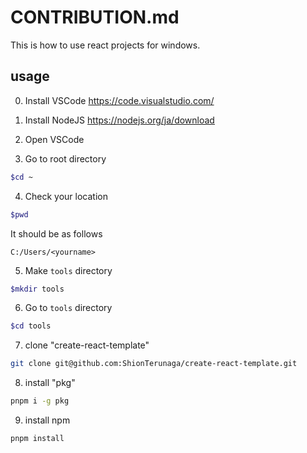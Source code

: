 # CONTRIBUTION.md

This is how to use react projects for windows.

## usage

0. Install VSCode https://code.visualstudio.com/

1. Install NodeJS https://nodejs.org/ja/download

2. Open VSCode

3. Go to root directory

```bash
$cd ~
```

4. Check your location

```bash
$pwd
```

It should be as follows

```
C:/Users/<yourname>
```

5. Make `tools` directory

```bash
$mkdir tools
```

6. Go to `tools` directory

```bash
$cd tools
```

7. clone "create-react-template"

```bash
git clone git@github.com:ShionTerunaga/create-react-template.git
```

8. install "pkg"

```bash
pnpm i -g pkg
```

9. install npm

```bash
pnpm install
```
